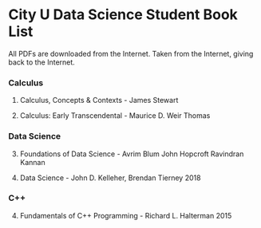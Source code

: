 # City U Data Science Student Book List

All PDFs are downloaded from the Internet. Taken from the Internet, giving back to the Internet.

### Calculus

1. Calculus, Concepts & Contexts - James Stewart

2. Calculus: Early Transcendental - Maurice D. Weir Thomas

### Data Science

3. Foundations of Data Science - Avrim Blum John Hopcroft Ravindran Kannan

4. Data Science - John D. Kelleher, Brendan Tierney 2018

### C++

4. Fundamentals of C++ Programming - Richard L. Halterman 2015
